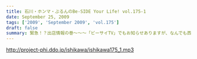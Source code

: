 ```yaml
---
title: 石川・ホンマ・ぶるんのBe-SIDE Your Life! vol.175-1
date: September 25, 2009
tags: ['2009', 'September 2009', 'vol.175']
draft: false
summary: 緊急！？出店情報の巻～～～「ビーサイTV」でもお知らせありますが、なんでも西方を目指して三人が出発する情報がっ！NAMAE
---
```


http://project-phi.ddo.jp/ishikawa/ishikawa175_1.mp3